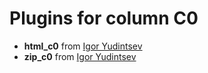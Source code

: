 # Plugins for column C0

* **html_c0** from [Igor Yudintsev](https://github.com/iyudincev)
* **zip_c0** from [Igor Yudintsev](https://github.com/iyudincev)